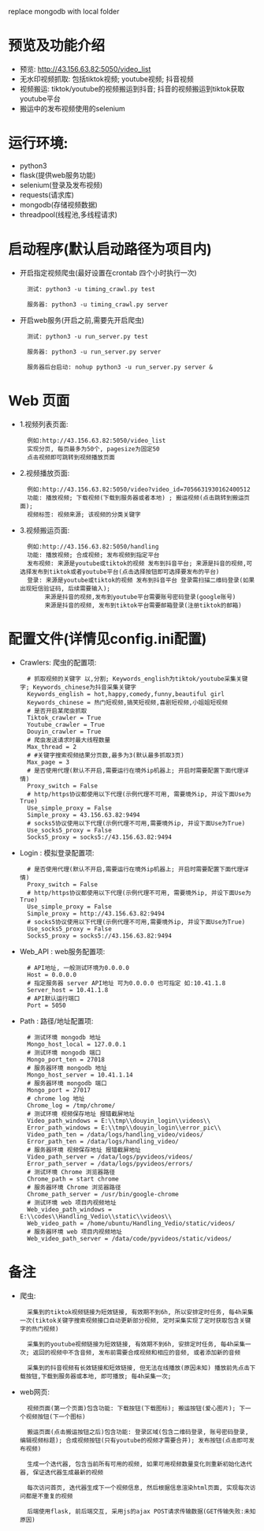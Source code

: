 replace mongodb with local folder



# 预览及功能介绍
- 预览: http://43.156.63.82:5050/video_list
- 无水印视频抓取: 包括tiktok视频; youtube视频; 抖音视频
- 视频搬运: tiktok/youtube的视频搬运到抖音; 抖音的视频搬运到tiktok获取youtube平台
- 搬运中的发布视频使用的selenium


# 运行环境:
- python3
- flask(提供web服务功能)
- selenium(登录及发布视频)
- requests(请求库)
- mongodb(存储视频数据)
- threadpool(线程池,多线程请求)



# 启动程序(默认启动路径为项目内)
- 开启指定视频爬虫(最好设置在crontab 四个小时执行一次)

        测试: python3 -u timing_crawl.py test
    
        服务器: python3 -u timing_crawl.py server
  

- 开启web服务(开启之前,需要先开启爬虫)

        测试: python3 -u run_server.py test
        
        服务器: python3 -u run_server.py server
        
        服务器后台启动: nohup python3 -u run_server.py server &
  

# Web 页面

- 1.视频列表页面:
        
        例如:http://43.156.63.82:5050/video_list
        实现分页, 每页最多为50个, pagesize为固定50
        点击视频即可跳转到视频播放页面
            
- 2.视频播放页面:

        例如:http://43.156.63.82:5050/video?video_id=7056631930162400512
        功能: 播放视频; 下载视频(下载到服务器或者本地) ; 搬运视频(点击跳转到搬运页面); 
        视频标签: 视频来源; 该视频的分类关键字
          
- 3.视频搬运页面:
        
        例如:http://43.156.63.82:5050/handling
        功能: 播放视频; 合成视频; 发布视频到指定平台
        发布视频: 来源是youtube或tiktok的视频 发布到抖音平台; 来源是抖音的视频,可选择发布到tiktok或者youtube平台(点击选择按钮即可选择要发布的平台)
        登录: 来源是youtube或tiktok的视频 发布到抖音平台 登录需扫描二维码登录(如果出现短信验证码, 后续需要输入);
             来源是抖音的视频,发布到youtube平台需要账号密码登录(google账号)
             来源是抖音的视频, 发布到tiktok平台需要邮箱登录(注册tiktok的邮箱)


# 配置文件(详情见config.ini配置)
- Crawlers: 爬虫的配置项: 

        # 抓取视频的关键字 以,分割; Keywords_english为tiktok/youtube采集关键字; Keywords_chinese为抖音采集关键字
        Keywords_english = hot,happy,comedy,funny,beautiful girl
        Keywords_chinese = 热门短视频,搞笑短视频,喜剧短视频,小姐姐短视频
        # 是否开启某爬虫抓取
        Tiktok_crawler = True
        Youtube_crawler = True
        Douyin_crawler = True
        # 爬虫发送请求时最大线程数量
        Max_thread = 2
        # #关键字搜索视频结果分页数,最多为3(默认最多抓取3页)
        Max_page = 3
        # 是否使用代理(默认不开启,需要运行在境外ip机器上; 开启时需要配置下面代理详情)
        Proxy_switch = False
        # http/https协议都使用以下代理(示例代理不可用, 需要境外ip, 并设下面Use为True)
        Use_simple_proxy = False
        Simple_proxy = 43.156.63.82:9494
        # socks5协议使用以下代理(示例代理不可用,需要境外ip, 并设下面Use为True)
        Use_socks5_proxy = False
        Socks5_proxy = socks5://43.156.63.82:9494


- Login : 模拟登录配置项:
    
        # 是否使用代理(默认不开启,需要运行在境外ip机器上; 开启时需要配置下面代理详情)
        Proxy_switch = False
        # http/https协议都使用以下代理(示例代理不可用, 需要境外ip, 并设下面Use为True)
        Use_simple_proxy = False
        Simple_proxy = http://43.156.63.82:9494
        # socks5协议使用以下代理(示例代理不可用,需要境外ip, 并设下面Use为True)
        Use_socks5_proxy = False
        Socks5_proxy = socks5://43.156.63.82:9494


- Web_API : web服务配置项:
        
        # API地址, 一般测试环境为0.0.0.0
        Host = 0.0.0.0
        # 指定服务器 server API地址 可为0.0.0.0 也可指定 如:10.41.1.8
        Server_host = 10.41.1.8
        # API默认运行端口
        Port = 5050


- Path : 路径/地址配置项:
  
        # 测试环境 mongodb 地址 
        Mongo_host_local = 127.0.0.1
        # 测试环境 mongodb 端口 
        Mongo_port_ten = 27018
        # 服务器环境 mongodb 地址 
        Mongo_host_server = 10.41.1.14
        # 服务器环境 mongodb 端口 
        Mongo_port = 27017
        # chrome log 地址
        Chrome_log = /tmp/chrome/
        # 测试环境 视频保存地址 报错截屏地址
        Video_path_windows = E:\\tmp\\douyin_login\\videos\\
        Error_path_windows = E:\\tmp\\douyin_login\\error_pic\\
        Video_path_ten = /data/logs/handling_video/videos/
        Error_path_ten = /data/logs/handling_video/
        # 服务器环境 视频保存地址 报错截屏地址
        Video_path_server = /data/logs/pyvideos/videos/
        Error_path_server = /data/logs/pyvideos/errors/
        # 测试环境 Chrome 浏览器路径
        Chrome_path = start chrome
        # 服务器环境 Chrome 浏览器路径
        Chrome_path_server = /usr/bin/google-chrome
        # 测试环境 web 项目内视频地址 
        Web_video_path_windows = E:\\codes\\Handling_Vedio\\static\\videos\\
        Web_video_path = /home/ubuntu/Handling_Vedio/static/videos/
        # 服务器环境 web 项目内视频地址 
        Web_video_path_server = /data/code/pyvideos/static/videos/  



# 备注
- 爬虫: 
  
        采集到的tiktok视频链接为短效链接, 有效期不到6h, 所以安排定时任务, 每4h采集一次(tiktok关键字搜索视频接口自动更新部分视频, 定时采集实现了定时获取包含关键字的热门视频)
        
        采集到的youtube视频链接为短效链接, 有效期不到6h, 安排定时任务, 每4h采集一次; 返回的视频中不含音频, 发布前需要合成视频和相应的音频, 或者添加新的音频
        
        采集到的抖音视频有长效链接和短效链接, 但无法在线播放(原因未知) 播放前先点击下载按钮,下载到服务器或本地, 即可播放; 每4h采集一次; 

- web网页:
  
        视频页面(第一个页面)包含功能: 下载按钮(下载图标); 搬运按钮(爱心图片); 下一个视频按钮(下一个图标)   
        
        搬运页面(点击搬运按钮之后)包含功能: 登录区域(包含二维码登录, 账号密码登录, 编辑视频标题); 合成视频按钮(只有youtube的视频才需要合并); 发布按钮(点击即可发布视频)
    
        生成一个迭代器, 包含当前所有可用的视频, 如果可用视频数量变化则重新初始化迭代器, 保证迭代器生成最新的视频

        每次访问首页, 迭代器生成下一个视频信息, 然后根据信息渲染html页面, 实现每次访问都是不重复的视频
    
        后端使用flask, 前后端交互, 采用js的ajax POST请求传输数据(GET传输失败:未知原因)

        



